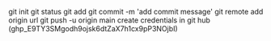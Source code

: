 git init
git status
git add
git commit -m 'add commit message'
git remote add origin url
git push -u origin main
create credentials in git hub (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)
